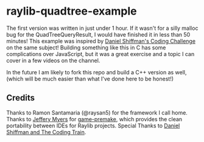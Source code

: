 # raylib-quadtree-example

The first version was written in just under 1 hour. If it wasn't for a silly malloc bug for the QuadTreeQueryResult, I would have finished it in less than 50 minutes! This example was inspired by [Daniel Shiffman's Coding Challenge](https://youtu.be/OJxEcs0w_kE) on the same subject! Building something like this in C has some complications over JavaScript, but it was a great exercise and a topic I can cover in a few videos on the channel.

In the future I am likely to fork this repo and build a C++ version as well, (which will be much easier than what I've done here to be honest!)

## Credits

Thanks to Ramon Santamaria (@raysan5) for the framework I call home.
Thanks to [Jeffery Myers](https://github.com/JeffM2501) for [game-premake](https://github.com/raylib-extras/game-premake), which provides the clean portability between IDEs for Raylib projects.
Special Thanks to [Daniel Shiffman and The Coding Train](https://thecodingtrain.com/).